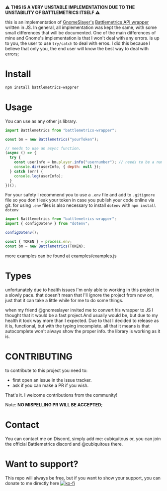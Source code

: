 ⚠️ **THIS IS A VERY UNSTABLE IMPLEMENTATION DUE TO THE UNSTABILITY OF BATTLEMETRICS ITSELF** ⚠️

this is an implementation of [GnomeSlayer's](https://github.com/Gnomeslayer) [Battlemetrics API wrapper](https://github.com/Gnomeslayer/battlemetrics) written in JS. In general, all implementation was kept the same, with some small differences that will be documented. One of the main differences of mine and Gnome's implementation is that I won't deal with any errors. is up to you, the user to use `try/catch` to deal with erros. I did this because I believe that only you, the end user will know the best way to deal with errors;

# Install

```sh
npm install battlemetrics-wapprer
```

# Usage

You can use as any other js library.

```js
import Battlemetrics from "battlemetrics-wrapper";

const bm = new Battlemetrics("yourToken");

// needs to use an async function.
(async () => {
  try {
    const userInfo = bm.player.info("usernumber"); // needs to be a number not a string
    console.dir(userInfo, { depth: null });
  } catch (err) {
    console.log(userInfo);
  }
})();
```

For your safety I recommend you to use a `.env` file and add to `.gitignore` file so you don't leak your token in case you publish your code online via git. for using `.env`
files is also necessary to install `dotenv` with `npm install dotenv`

```js
import Battlemetrics from "battlemetrics-wrapper";
import { configDotenv } from "dotenv";

configDotenv();

const { TOKEN } = process.env;
const bm = new Battlemetrics(TOKEN);
```

more examples can be found at examples/examples.js

# Types

unfortunately due to health issues I'm only able to working in this project in a slowly pace. that doesn't mean that I'll ignore the project from now on, just that it can take a little while for me to do some things.

when my friend @gnomeslayer invited me to convert his wrapper to JS I thought that it would be a fast project.And usually would be, but due to my health it took way more than I expected. Due to that I decided to release as it is, functional, but with the typing imcomplete. all that it means is that autocomplete won't always show the proper info. the library is working as it is.

# CONTRIBUTING

to contribute to this project you need to:

- first open an issue in the issue tracker.
- ask if you can make a PR if you wish.

That's it. I welcome contributions from the community!

Note: **NO MISPELLING PR WILL BE ACCEPTED**;

# Contact

You can contact me on Discord, simply add me: cubiquitous or, you can join the official Battlemetrics discord and @cubiquitous there.

# Want to support?

This repo will always be free, but if you want to show your support, you can donate to me directly here [![ko-fi](https://www.ko-fi.com/img/githubbutton_sm.svg)](https://ko-fi.com/cubiquitous)

